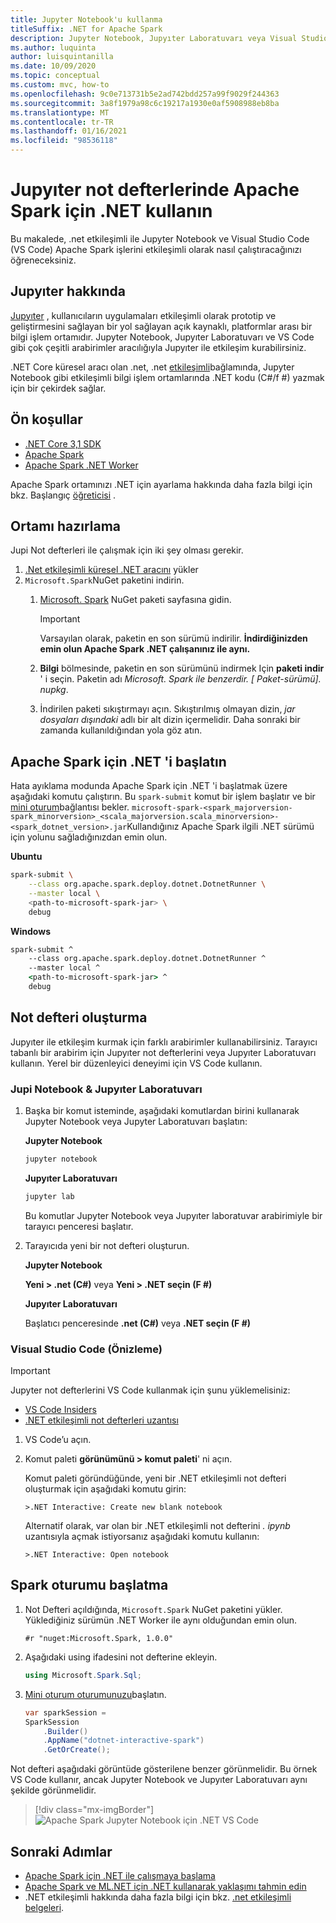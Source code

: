 ```yaml
---
title: Jupyter Notebook'u kullanma
titleSuffix: .NET for Apache Spark
description: Jupyter Notebook, Jupyıter Laboratuvarı veya Visual Studio Code gibi etkileşimli ortamlarda Apache Spark için .NET kullanın (VS Code)
ms.author: luquinta
author: luisquintanilla
ms.date: 10/09/2020
ms.topic: conceptual
ms.custom: mvc, how-to
ms.openlocfilehash: 9c0e713731b5e2ad742bdd257a99f9029f244363
ms.sourcegitcommit: 3a8f1979a98c6c19217a1930e0af5908988eb8ba
ms.translationtype: MT
ms.contentlocale: tr-TR
ms.lasthandoff: 01/16/2021
ms.locfileid: "98536118"
---
```

# <a name="use-net-for-apache-spark-in-jupyter-notebooks"></a>Jupyıter not defterlerinde Apache Spark için .NET kullanın

Bu makalede, .net etkileşimli ile Jupyter Notebook ve Visual Studio Code (VS Code) Apache Spark işlerini etkileşimli olarak nasıl çalıştıracağınızı öğreneceksiniz.

## <a name="about-jupyter"></a>Jupyıter hakkında

[Jupyıter](https://jupyter.org/) , kullanıcıların uygulamaları etkileşimli olarak prototip ve geliştirmesini sağlayan bir yol sağlayan açık kaynaklı, platformlar arası bir bilgi işlem ortamıdır. Jupyter Notebook, Jupyıter Laboratuvarı ve VS Code gibi çok çeşitli arabirimler aracılığıyla Jupyıter ile etkileşim kurabilirsiniz.

.NET Core küresel aracı olan .net, .net [etkileşimli](https://github.com/dotnet/interactive)bağlamında, Jupyter Notebook gibi etkileşimli bilgi işlem ortamlarında .NET kodu (C#/f #) yazmak için bir çekirdek sağlar.

## <a name="prerequisites"></a>Ön koşullar

- [.NET Core 3,1 SDK](../../core/install/index.yml)
- [Apache Spark](https://spark.apache.org/downloads.html)
- [Apache Spark .NET Worker](https://github.com/dotnet/spark/releases)

Apache Spark ortamınızı .NET için ayarlama hakkında daha fazla bilgi için bkz. Başlangıç [öğreticisi](../tutorials/get-started.md) .

## <a name="prepare-environment"></a>Ortamı hazırlama

Jupi Not defterleri ile çalışmak için iki şey olması gerekir.

1. [.Net etkileşimli küresel .NET aracını](https://github.com/dotnet/interactive/blob/main/docs/NotebooksLocalExperience.md) yükler
1. `Microsoft.Spark`NuGet paketini indirin.
    1. [Microsoft. Spark](https://www.nuget.org/packages/Microsoft.Spark/) NuGet paketi sayfasına gidin.

        > [!IMPORTANT]
        > Varsayılan olarak, paketin en son sürümü indirilir. **İndirdiğinizden emin olun Apache Spark .NET çalışanınız ile aynı.**

    1. **Bilgi** bölmesinde, paketin en son sürümünü indirmek Için **paketi indir** ' i seçin. Paketin adı  *Microsoft. Spark ile benzerdir. [ Paket-sürümü]. nupkg*.
    1. İndirilen paketi sıkıştırmayı açın. Sıkıştırılmış olmayan dizin, *jar dosyaları dışındaki* adlı bir alt dizin içermelidir. Daha sonraki bir zamanda kullanıldığından yola göz atın.

## <a name="start-net-for-apache-spark"></a>Apache Spark için .NET 'i başlatın

Hata ayıklama modunda Apache Spark için .NET 'i başlatmak üzere aşağıdaki komutu çalıştırın. Bu `spark-submit` komut bir işlem başlatır ve bir [mini oturum](xref:Microsoft.Spark.Sql.SparkSession)bağlantısı bekler. `microsoft-spark-<spark_majorversion-spark_minorversion>_<scala_majorversion.scala_minorversion>-<spark_dotnet_version>.jar`Kullandığınız Apache Spark ilgili .NET sürümü için yolunu sağladığınızdan emin olun.

**Ubuntu**

```bash
spark-submit \
    --class org.apache.spark.deploy.dotnet.DotnetRunner \
    --master local \
    <path-to-microsoft-spark-jar> \
    debug
```

**Windows**

```cmd
spark-submit ^
    --class org.apache.spark.deploy.dotnet.DotnetRunner ^
    --master local ^
    <path-to-microsoft-spark-jar> ^
    debug
```

## <a name="create-a-notebook"></a>Not defteri oluşturma

Jupyıter ile etkileşim kurmak için farklı arabirimler kullanabilirsiniz. Tarayıcı tabanlı bir arabirim için Jupyıter not defterlerini veya Jupyıter Laboratuvarı kullanın. Yerel bir düzenleyici deneyimi için VS Code kullanın.

### <a name="jupyter-notebooks--jupyter-lab"></a>Jupi Notebook & Jupyıter Laboratuvarı

1. Başka bir komut isteminde, aşağıdaki komutlardan birini kullanarak Jupyter Notebook veya Jupyter Laboratuvarı başlatın:

    **Jupyter Notebook**

    ```bash
    jupyter notebook
    ```

    **Jupyıter Laboratuvarı**

    ```bash
    jupyter lab
    ```

    Bu komutlar Jupyter Notebook veya Jupyıter laboratuvar arabirimiyle bir tarayıcı penceresi başlatır.

1. Tarayıcıda yeni bir not defteri oluşturun.

    **Jupyter Notebook**

    **Yeni > .net (C#)** veya **Yeni > .NET seçin (F #)**

    **Jupyıter Laboratuvarı**

    Başlatıcı penceresinde **.net (C#)** veya **.NET seçin (F #)**

### <a name="visual-studio-code-preview"></a>Visual Studio Code (Önizleme)

> [!IMPORTANT]
> Jupyter not defterlerini VS Code kullanmak için şunu yüklemelisiniz:
>
>- [VS Code Insiders](https://code.visualstudio.com/insiders/)
>- [.NET etkileşimli not defterleri uzantısı](https://marketplace.visualstudio.com/items?itemName=ms-dotnettools.dotnet-interactive-vscode)

1. VS Code’u açın.
1. Komut paleti **görünümünü > komut paleti**' ni açın.

    Komut paleti göründüğünde, yeni bir .NET etkileşimli not defteri oluşturmak için aşağıdaki komutu girin:

    ```text
    >.NET Interactive: Create new blank notebook
    ```

    Alternatif olarak, var olan bir .NET etkileşimli not defterini *. ipynb* uzantısıyla açmak istiyorsanız aşağıdaki komutu kullanın:

    ```text
    >.NET Interactive: Open notebook
    ```

## <a name="initialize-a-spark-session"></a>Spark oturumu başlatma

1. Not Defteri açıldığında, `Microsoft.Spark` NuGet paketini yükler. Yüklediğiniz sürümün .NET Worker ile aynı olduğundan emin olun.

    ```text
    #r "nuget:Microsoft.Spark, 1.0.0"
    ```

1. Aşağıdaki using ifadesini not defterine ekleyin.

    ```csharp
    using Microsoft.Spark.Sql;
    ```

1. [Mini oturum oturumunuzu](xref:Microsoft.Spark.Sql.SparkSession)başlatın.

    ```csharp
    var sparkSession =
    SparkSession
        .Builder()
        .AppName("dotnet-interactive-spark")
        .GetOrCreate();
    ```

Not defteri aşağıdaki görüntüde gösterilene benzer görünmelidir. Bu örnek VS Code kullanır, ancak Jupyter Notebook ve Jupyıter Laboratuvarı aynı şekilde görünmelidir.

> [!div class="mx-imgBorder"]
![Apache Spark Jupyter Notebook için .NET VS Code](media/dotnet-spark-jupyter-notebooks/jupyter-notebooks-dotnet-spark-vscode.png)

## <a name="next-steps"></a>Sonraki Adımlar

- [Apache Spark için .NET ile çalışmaya başlama](../tutorials/get-started.md)
- [Apache Spark ve ML.NET için .NET kullanarak yaklaşımı tahmin edin](../tutorials/ml-sentiment-analysis.md)
- .NET etkileşimli hakkında daha fazla bilgi için bkz. [.net etkileşimli belgeleri](https://github.com/dotnet/interactive/blob/main/docs/README.md).
